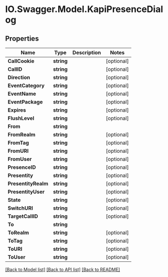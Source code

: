 # IO.Swagger.Model.KapiPresenceDialog
## Properties

Name | Type | Description | Notes
------------ | ------------- | ------------- | -------------
**CallCookie** | **string** |  | [optional] 
**CallID** | **string** |  | [optional] 
**Direction** | **string** |  | [optional] 
**EventCategory** | **string** |  | [optional] 
**EventName** | **string** |  | [optional] 
**EventPackage** | **string** |  | [optional] 
**Expires** | **string** |  | [optional] 
**FlushLevel** | **string** |  | [optional] 
**From** | **string** |  | 
**FromRealm** | **string** |  | [optional] 
**FromTag** | **string** |  | [optional] 
**FromURI** | **string** |  | [optional] 
**FromUser** | **string** |  | [optional] 
**PresenceID** | **string** |  | [optional] 
**Presentity** | **string** |  | [optional] 
**PresentityRealm** | **string** |  | [optional] 
**PresentityUser** | **string** |  | [optional] 
**State** | **string** |  | [optional] 
**SwitchURI** | **string** |  | [optional] 
**TargetCallID** | **string** |  | [optional] 
**To** | **string** |  | 
**ToRealm** | **string** |  | [optional] 
**ToTag** | **string** |  | [optional] 
**ToURI** | **string** |  | [optional] 
**ToUser** | **string** |  | [optional] 

[[Back to Model list]](../README.md#documentation-for-models) [[Back to API list]](../README.md#documentation-for-api-endpoints) [[Back to README]](../README.md)

